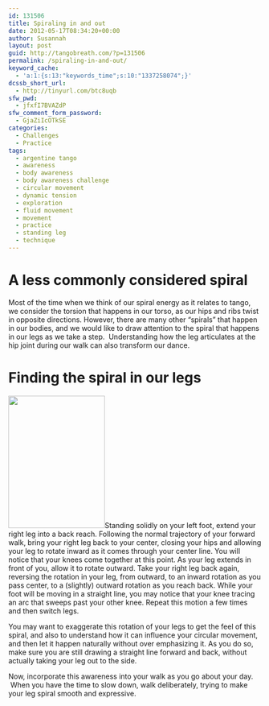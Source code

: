 ```yaml
---
id: 131506
title: Spiraling in and out
date: 2012-05-17T08:34:20+00:00
author: Susannah
layout: post
guid: http://tangobreath.com/?p=131506
permalink: /spiraling-in-and-out/
keyword_cache:
  - 'a:1:{s:13:"keywords_time";s:10:"1337258074";}'
dcssb_short_url:
  - http://tinyurl.com/btc8uqb
sfw_pwd:
  - jfxfI7BVAZdP
sfw_comment_form_password:
  - GjaZiIcOTkSE
categories:
  - Challenges
  - Practice
tags:
  - argentine tango
  - awareness
  - body awareness
  - body awareness challenge
  - circular movement
  - dynamic tension
  - exploration
  - fluid movement
  - movement
  - practice
  - standing leg
  - technique
---
```

# A less commonly considered spiral

Most of the time when we think of our spiral energy as it relates to tango, we consider the torsion that happens in our torso, as our hips and ribs twist in opposite directions. However, there are many other &#8220;spirals&#8221; that happen in our bodies, and we would like to draw attention to the spiral that happens in our legs as we take a step.  Understanding how the leg articulates at the hip joint during our walk can also transform our dance.

<!--more-->

# Finding the spiral in our legs

[<img class="alignleft size-full wp-image-131540" title="femoral spiral" alt="" src="http://tangobreath.com/wp-content/uploads/2012/05/femoral-rotation.jpg" width="192" height="263" />](http://tangobreath.com/wp-content/uploads/2012/05/femoral-rotation.jpg)Standing solidly on your left foot, extend your right leg into a back reach. Following the normal trajectory of your forward walk, bring your right leg back to your center, closing your hips and allowing your leg to rotate inward as it comes through your center line. You will notice that your knees come together at this point. As your leg extends in front of you, allow it to rotate outward. Take your right leg back again, reversing the rotation in your leg, from outward, to an inward rotation as you pass center, to a (slightly) outward rotation as you reach back. While your foot will be moving in a straight line, you may notice that your knee tracing an arc that sweeps past your other knee. Repeat this motion a few times and then switch legs.

You may want to exaggerate this rotation of your legs to get the feel of this spiral, and also to understand how it can influence your circular movement, and then let it happen naturally without over emphasizing it. As you do so, make sure you are still drawing a straight line forward and back, without actually taking your leg out to the side.

Now, incorporate this awareness into your walk as you go about your day.  When you have the time to slow down, walk deliberately, trying to make your leg spiral smooth and expressive.